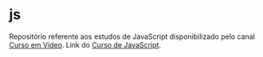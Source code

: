 # js
Repositório referente aos estudos de JavaScript disponibilizado pelo canal <a href="https://www.youtube.com/@CursoemVideo">Curso em Vídeo</a>.
Link do <a href="https://www.youtube.com/playlist?list=PLntvgXM11X6pi7mW0O4ZmfUI1xDSIbmTm">Curso de JavaScript</a>.

